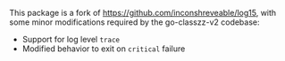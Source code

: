 This package is a fork of https://github.com/inconshreveable/log15, with some
minor modifications required by the go-classzz-v2 codebase:

 * Support for log level `trace`
 * Modified behavior to exit on `critical` failure
